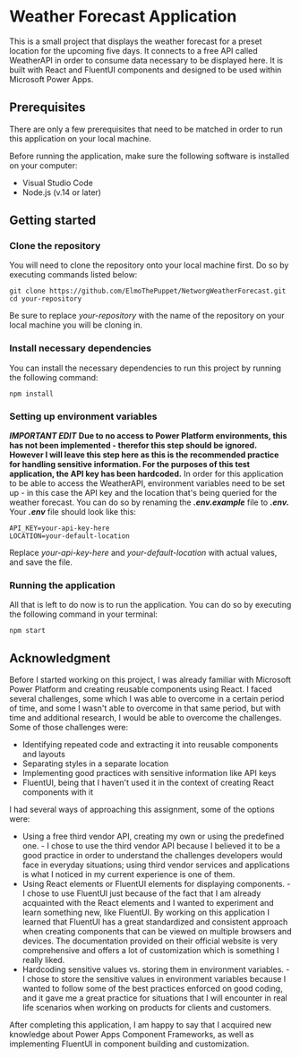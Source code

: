 # Weather Forecast Application

This is a small project that displays the weather forecast for a preset location for the upcoming five days. It connects to a free API called WeatherAPI in order to consume data necessary to be displayed here. It is built with React and FluentUI components and designed to be used within Microsoft Power Apps.

## Prerequisites

There are only a few prerequisites that need to be matched in order to run this application on your local machine.

Before running the application, make sure the following software is installed on your computer: 
- Visual Studio Code
- Node.js (v.14 or later)

## Getting started

### Clone the repository

You will need to clone the repository onto your local machine first. Do so by executing commands listed below: 

```
git clone https://github.com/ElmoThePuppet/NetworgWeatherForecast.git
cd your-repository
```
Be sure to replace _your-repository_ with the name of the repository on your local machine you will be cloning in.

### Install necessary dependencies

You can install the necessary dependencies to run this project by running the following command: 

```
npm install
```

### Setting up environment variables

**_IMPORTANT EDIT_**
**Due to no access to Power Platform environments, this has not been implemented - therefor this step should be ignored. However I will leave this step here as this is the recommended practice for handling sensitive information. For the purposes of this test application, the API key has been hardcoded.**
In order for this application to be able to access the WeatherAPI, environment variables need to be set up - in this case the API key and the location that's being queried for the weather forecast. 
You can do so by renaming the _**.env.example**_ file to **_.env._** Your **_.env_** file should look like this: 

```
API_KEY=your-api-key-here
LOCATION=your-default-location
```

Replace _your-api-key-here_ and _your-default-location_ with actual values, and save the file.


### Running the application

All that is left to do now is to run the application. You can do so by executing the following command in your terminal: 

```
npm start
```

## Acknowledgment

Before I started working on this project, I was already familiar with Microsoft Power Platform and creating reusable components using React. 
I faced several challenges, some which I was able to overcome in a certain period of time, and some I wasn't able to overcome in that same period, but with time and additional research, I would be able to overcome the challenges. Some of those challenges were: 
- Identifying repeated code and extracting it into reusable components and layouts
- Separating styles in a separate location
- Implementing good practices with sensitive information like API keys
- FluentUI, being that I haven't used it in the context of creating React components with it

I had several ways of approaching this assignment, some of the options were: 
- Using a free third vendor API, creating my own or using the predefined one. - I chose to use the third vendor API because I believed it to be a good practice in order to understand the challenges developers would face in everyday situations; using third vendor services and applications is what I noticed in my current experience is one of them.
- Using React elements or FluentUI elements for displaying components. - I chose to use FluentUI just because of the fact that I am already acquainted with the React elements and I wanted to experiment and learn something new, like FluentUI. By working on this application I learned that FluentUI has a great standardized and consistent approach when creating components that can be viewed on multiple browsers and devices. The documentation provided on their official website is very comprehensive and offers a lot of customization which is something I really liked.
- Hardcoding sensitive values vs. storing them in environment variables. - I chose to store the sensitive values in environment variables because I wanted to follow some of the best practices enforced on good coding, and it gave me a great practice for situations that I will encounter in real life scenarios when working on products for clients and customers.

After completing this application, I am happy to say that I acquired new knowledge about Power Apps Component Frameworks, as well as implementing FluentUI in component building and customization.   
